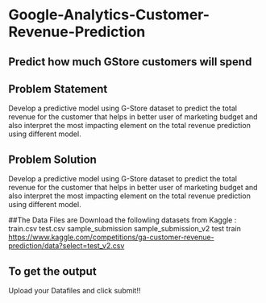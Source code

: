 # Google-Analytics-Customer-Revenue-Prediction
## Predict how much GStore customers will spend
## Problem Statement 
Develop a predictive model using G-Store dataset to predict the total revenue for the customer that helps in better user of marketing budget and also interpret the most impacting element on the total revenue prediction using different model.


## Problem Solution
Develop a predictive model using G-Store dataset to predict the total revenue for the customer that helps in better user of marketing budget and also interpret the most impacting element on the total revenue prediction using different model.

##The Data Files are
Download the followling datasets from Kaggle :
 train.csv 
 test.csv
 sample_submission
 sample_submission_v2
 test
 train
https://www.kaggle.com/competitions/ga-customer-revenue-prediction/data?select=test_v2.csv
 
## To get the output
Upload your Datafiles and click submit!!




